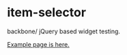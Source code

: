 item-selector
=============

backbone/ jQuery based widget testing.

<a href="http://banana-in-black.github.io/item-selector/">Example page is here.</a>
